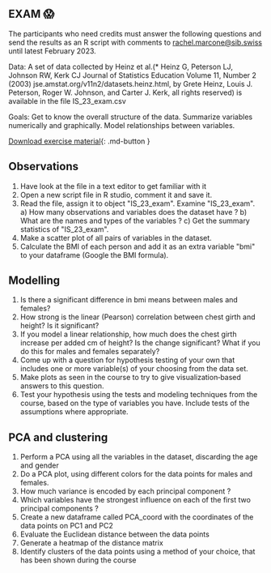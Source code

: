 ## **EXAM** :scream:

The participants who need credits must answer the following questions and send the results as an R script with comments to rachel.marcone@sib.swiss until latest February 2023.

Data: A set of data collected by Heinz et al.(* Heinz G, Peterson LJ, Johnson RW, Kerk CJ Journal of Statistics Education Volume 11, Number 2 (2003)
jse.amstat.org/v11n2/datasets.heinz.html, by Grete Heinz, Louis J. Peterson, Roger W. Johnson, and Carter J. Kerk, all rights reserved) is available in the file IS_23_exam.csv


Goals: Get to know the overall structure of the data. Summarize variables numerically and graphically. Model relationships between variables.

[Download exercise material](assets/exercises/IS_23_exam.csv){: .md-button }

## Observations
1. Have look at the file in a text editor to get familiar with it
2. Open a new script file in R studio, comment it and save it.
3. Read the file, assign it to object "IS_23_exam". Examine "IS_23_exam".
a) How many observations and variables does the dataset have ?
b) What are the names and types of the variables ?
c) Get the summary statistics of "IS_23_exam".
4. Make a scatter plot of all pairs of variables in the dataset.
5. Calculate the BMI of each person and add it as an extra variable "bmi" to your dataframe (Google the BMI formula).

## Modelling

1. Is there a significant difference in bmi means between males and females?
2. How strong is the linear (Pearson) correlation between chest girth and height? Is it significant?
3. If you model a linear relationship, how much does the chest girth increase per added cm of height? Is the change significant? What if you do this for males and females separately?
4. Come up with a question for hypothesis testing of your own that includes one or more variable(s) of your choosing from the data set.
5. Make plots as seen in the course to try to give visualization‐based answers to this question.
6. Test your hypothesis using the tests and modeling techniques from the course, based on the type of variables you have. Include tests of the 
assumptions where appropriate.


## PCA and clustering

1. Perform a PCA using all the variables in the dataset, discarding the age and gender
2. Do a PCA plot, using different colors for the data points for males and females.
3. How much variance is encoded by each principal component ? 
4. Which variables have the strongest influence on each of the first two principal components ?
5. Create a new dataframe called PCA_coord with the coordinates of the data points on PC1 and PC2
6. Evaluate the Euclidean distance between the data points
7. Generate a heatmap of the distance matrix
8. Identify clusters of the data points using a method of your choice, that has been shown during the course